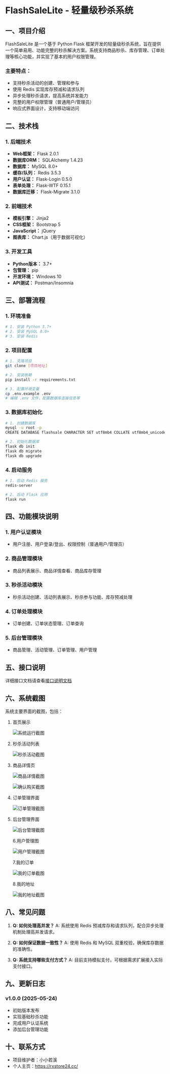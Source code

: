 # FlashSaleLite - 轻量级秒杀系统

## 一、项目介绍

FlashSaleLite 是一个基于 Python Flask 框架开发的轻量级秒杀系统，旨在提供一个简单易用、功能完整的秒杀解决方案。系统支持商品秒杀、库存管理、订单处理等核心功能，并实现了基本的用户权限管理。

### 主要特点：
- 支持秒杀活动的创建、管理和参与
- 使用 Redis 实现库存预减和请求队列
- 异步处理秒杀请求，提高系统并发能力
- 完整的用户权限管理（普通用户/管理员）
- 响应式界面设计，支持移动端访问

## 二、技术栈

### 1. 后端技术
- **Web框架：** Flask 2.0.1
- **数据库ORM：** SQLAlchemy 1.4.23
- **数据库：** MySQL 8.0+
- **缓存/队列：** Redis 3.5.3
- **用户认证：** Flask-Login 0.5.0
- **表单处理：** Flask-WTF 0.15.1
- **数据库迁移：** Flask-Migrate 3.1.0

### 2. 前端技术
- **模板引擎：** Jinja2
- **CSS框架：** Bootstrap 5
- **JavaScript：** jQuery
- **图表库：** Chart.js（用于数据可视化）

### 3. 开发工具
- **Python版本：** 3.7+
- **包管理：** pip
- **开发环境：** Windows 10
- **API测试：** Postman/Insomnia

## 三、部署流程

### 1. 环境准备
```bash
# 1. 安装 Python 3.7+
# 2. 安装 MySQL 8.0+
# 3. 安装 Redis
```

### 2. 项目配置
```bash
# 1. 克隆项目
git clone [项目地址]

# 2. 安装依赖
pip install -r requirements.txt

# 3. 配置环境变量
cp .env.example .env
# 编辑 .env 文件，配置数据库连接信息等
```

### 3. 数据库初始化
```bash
# 1. 创建数据库
mysql -u root -p
CREATE DATABASE flashsale CHARACTER SET utf8mb4 COLLATE utf8mb4_unicode_ci;

# 2. 初始化数据库
flask db init
flask db migrate
flask db upgrade
```

### 4. 启动服务
```bash
# 1. 启动 Redis 服务
redis-server

# 2. 启动 Flask 应用
flask run
```

## 四、功能模块说明

### 1. 用户认证模块
- 用户注册、用户登录/登出、权限控制（普通用户/管理员）

### 2. 商品管理模块
- 商品列表展示、商品详情查看、商品库存管理

### 3. 秒杀活动模块
- 秒杀活动创建、活动列表展示、秒杀参与功能、库存预减处理

### 4. 订单处理模块
- 订单创建、订单状态管理、订单查询

### 5. 后台管理模块
- 商品管理、活动管理、订单管理、用户管理

## 五、接口说明

详细接口文档请查看[接口说明文档](./接口说明.md)

## 六、系统截图

系统主要界面的截图，包括：
1. 首页展示

   ![系统运行截图](系统运行截图/sy.png)

2. 秒杀活动列表

   ![秒杀活动截图](系统运行截图/qrqg.png)

3. 商品详情页

   ![商品详情截图](系统运行截图/spxq.png)

   ![确认购买截图](系统运行截图/qrgm.png)

4. 订单管理界面

   ![订单管理截图](系统运行截图/ddgl.png)

5. 后台管理界面

   ![后台管理截图](系统运行截图/htgl.png)

   6.用户管理图

   ![用户管理截图](系统运行截图/yhgl.png)

   7.我的订单

   ![我的订单截图](系统运行截图/wddd.png)

   8.我的地址

   ![我的地址截图](系统运行截图/shdz.png)

## 八、常见问题

1. **Q: 如何处理高并发？**
   A: 系统使用 Redis 预减库存和请求队列，配合异步处理机制处理高并发请求。

2. **Q: 如何保证数据一致性？**
   A: 使用 Redis 和 MySQL 双重校验，确保库存数据的准确性。

3. **Q: 系统支持哪些支付方式？**
   A: 目前支持模拟支付，可根据需求扩展接入实际支付接口。

## 九、更新日志

### v1.0.0 (2025-05-24)
- 初始版本发布
- 实现基础秒杀功能
- 完成用户认证系统
- 添加后台管理功能

## 十、联系方式

- 项目维护者：小小若溪
- 个人主页：https://rxstore24.cc/

  



